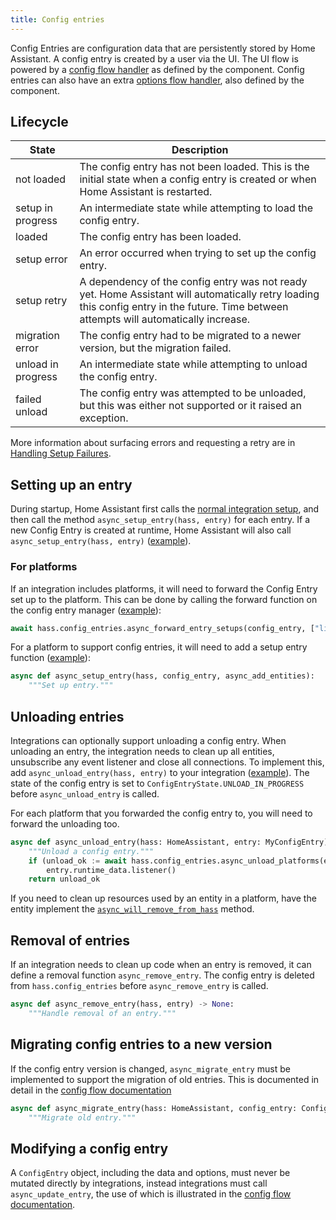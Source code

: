 ```yaml
---
title: Config entries
---
```


Config Entries are configuration data that are persistently stored by Home Assistant. A config entry is created by a user via the UI. The UI flow is powered by a [config flow handler](config_entries_config_flow_handler.md) as defined by the component. Config entries can also have an extra [options flow handler](config_entries_options_flow_handler.md), also defined by the component.

## Lifecycle

| State | Description |
| ----- | ----------- |
| not loaded | The config entry has not been loaded. This is the initial state when a config entry is created or when Home Assistant is restarted. |
| setup in progress | An intermediate state while attempting to load the config entry. |
| loaded | The config entry has been loaded. |
| setup error | An error occurred when trying to set up the config entry. |
| setup retry | A dependency of the config entry was not ready yet. Home Assistant will automatically retry loading this config entry in the future. Time between attempts will automatically increase.
| migration error | The config entry had to be migrated to a newer version, but the migration failed.
| unload in progress | An intermediate state while attempting to unload the config entry. |
| failed unload | The config entry was attempted to be unloaded, but this was either not supported or it raised an exception.

More information about surfacing errors and requesting a retry are in [Handling Setup Failures](integration_setup_failures.md#integrations-using-async_setup_entry).


## Setting up an entry

During startup, Home Assistant first calls the [normal integration setup](/creating_component_index.md),
and then call the method `async_setup_entry(hass, entry)` for each entry. If a new Config Entry is
created at runtime, Home Assistant will also call `async_setup_entry(hass, entry)` ([example](https://github.com/home-assistant/core/blob/f18ddb628c3574bc82e21563d9ba901bd75bc8b5/homeassistant/components/hassio/__init__.py#L522)).

### For platforms

If an integration includes platforms, it will need to forward the Config Entry set up to the platform. This can
be done by calling the forward function on the config entry manager ([example](https://github.com/home-assistant/core/blob/f18ddb628c3574bc82e21563d9ba901bd75bc8b5/homeassistant/components/hassio/__init__.py#L529)):

```python
await hass.config_entries.async_forward_entry_setups(config_entry, ["light", "sensor", "switch"])
```

For a platform to support config entries, it will need to add a setup entry function ([example](https://github.com/home-assistant/core/blob/f18ddb628c3574bc82e21563d9ba901bd75bc8b5/homeassistant/components/hassio/__init__.py#L522)):

```python
async def async_setup_entry(hass, config_entry, async_add_entities):
    """Set up entry."""
```

## Unloading entries

Integrations can optionally support unloading a config entry. When unloading an entry, the integration needs to clean up all entities, unsubscribe any event listener and close all connections. To implement this, add `async_unload_entry(hass, entry)` to your integration ([example](https://github.com/home-assistant/core/blob/f18ddb628c3574bc82e21563d9ba901bd75bc8b5/homeassistant/components/hassio/__init__.py#L534)). The state of the config entry is set to `ConfigEntryState.UNLOAD_IN_PROGRESS` before `async_unload_entry` is called.

For each platform that you forwarded the config entry to, you will need to forward the unloading too.

```python
async def async_unload_entry(hass: HomeAssistant, entry: MyConfigEntry) -> bool:
    """Unload a config entry."""
    if (unload_ok := await hass.config_entries.async_unload_platforms(entry, PLATFORMS))
        entry.runtime_data.listener()
    return unload_ok
```

If you need to clean up resources used by an entity in a platform, have the entity implement the [`async_will_remove_from_hass`](core/entity.md#async_will_remove_from_hass) method.

## Removal of entries

If an integration needs to clean up code when an entry is removed, it can define a removal function `async_remove_entry`. The config entry is deleted from `hass.config_entries` before `async_remove_entry` is called.

```python
async def async_remove_entry(hass, entry) -> None:
    """Handle removal of an entry."""
```

## Migrating config entries to a new version

If the config entry version is changed, `async_migrate_entry` must be implemented to support the migration of old entries. This is documented in detail in the [config flow documentation](/config_entries_config_flow_handler.md#config-entry-migration)

```python
async def async_migrate_entry(hass: HomeAssistant, config_entry: ConfigEntry) -> bool:
    """Migrate old entry."""
```

## Modifying a config entry

A `ConfigEntry` object, including the data and options, must never be mutated directly by integrations, instead integrations must call `async_update_entry`, the use of which is illustrated in the [config flow documentation](/config_entries_config_flow_handler.md#config-entry-migration).
